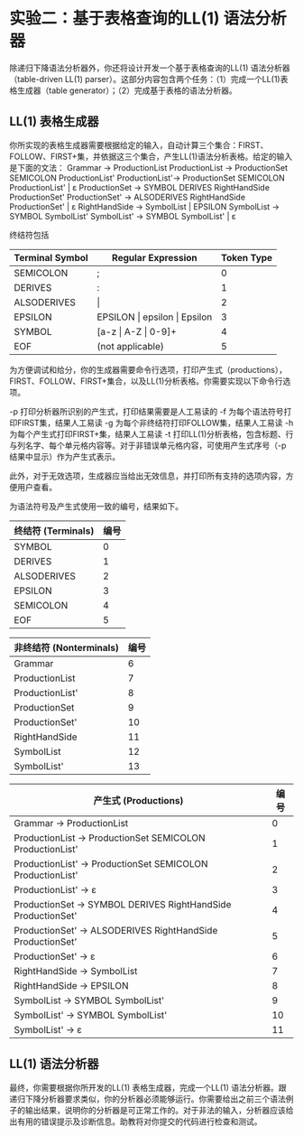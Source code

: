# 实验二：基于表格查询的LL(1) 语法分析器

除递归下降语法分析器外，你还将设计开发一个基于表格查询的LL(1) 语法分析器（table-driven LL(1) parser）。这部分内容包含两个任务：（1）完成一个LL(1)表格生成器（table generator）；（2）完成基于表格的语法分析器。

## LL(1) 表格生成器

你所实现的表格生成器需要根据给定的输入，自动计算三个集合：FIRST、FOLLOW、FIRST+集，并依据这三个集合，产生LL(1)语法分析表格。给定的输入是下面的文法：
Grammar        →  ProductionList
ProductionList →  ProductionSet SEMICOLON ProductionList'
ProductionList'→  ProductionSet SEMICOLON ProductionList' | ε
ProductionSet  →  SYMBOL DERIVES RightHandSide ProductionSet'
ProductionSet' →  ALSODERIVES RightHandSide ProductionSet' | ε
RightHandSide  →  SymbolList | EPSILON
SymbolList     →  SYMBOL SymbolList'
SymbolList'    →  SYMBOL SymbolList' | ε

终结符包括

| Terminal Symbol | Regular Expression                  | Token Type |
|-----------------|-------------------------------------|------------|
| SEMICOLON       | ;                                   | 0          |
| DERIVES         | :                                   | 1          |
| ALSODERIVES     | \|                                  | 2          |
| EPSILON         | EPSILON \| epsilon \| Epsilon       | 3          |
| SYMBOL          | [a-z \| A-Z \| 0-9]+                | 4          |
| EOF             | (not applicable)                    | 5          |

为方便调试和给分，你的生成器需要命令行选项，打印产生式（productions），FIRST、FOLLOW、FIRST+集合，以及LL(1)分析表格。你需要实现以下命令行选项。

-p 打印分析器所识别的产生式，打印结果需要是人工易读的
-f 为每个语法符号打印FIRST集，结果人工易读
-g 为每个非终结符打印FOLLOW集，结果人工易读
-h 为每个产生式打印FIRST+集，结果人工易读
-t 打印LL(1)分析表格，包含标题、行与列名字、每个单元格内容等。对于非错误单元格内容，可使用产生式序号（-p结果中显示）作为产生式表示。

此外，对于无效选项，生成器应当给出无效信息，并打印所有支持的选项内容，方便用户查看。

为语法符号及产生式使用一致的编号，结果如下。

| 终结符 (Terminals) | 编号 |
| ------------------ | ---- |
| SYMBOL             | 0    |
| DERIVES            | 1    |
| ALSODERIVES        | 2    |
| EPSILON            | 3    |
| SEMICOLON          | 4    |
| EOF                | 5    |

| 非终结符 (Nonterminals) | 编号 |
| ----------------------- | ---- |
| Grammar                 | 6    |
| ProductionList          | 7    |
| ProductionList'         | 8    |
| ProductionSet           | 9    |
| ProductionSet'          | 10   |
| RightHandSide           | 11   |
| SymbolList              | 12   |
| SymbolList'             | 13   |

| 产生式 (Productions)                                        | 编号 |
| ----------------------------------------------------------- | ---- |
| Grammar → ProductionList                                    | 0    |
| ProductionList → ProductionSet SEMICOLON ProductionList'    | 1    |
| ProductionList' → ProductionSet SEMICOLON ProductionList'   | 2    |
| ProductionList' → ε                                         | 3    |
| ProductionSet → SYMBOL DERIVES RightHandSide ProductionSet' | 4    |
| ProductionSet' → ALSODERIVES RightHandSide ProductionSet'   | 5    |
| ProductionSet' → ε                                          | 6    |
| RightHandSide → SymbolList                                  | 7    |
| RightHandSide → EPSILON                                     | 8    |
| SymbolList → SYMBOL SymbolList'                             | 9    |
| SymbolList' → SYMBOL SymbolList'                            | 10   |
| SymbolList' → ε                                             | 11   |

## LL(1) 语法分析器

最终，你需要根据你所开发的LL(1) 表格生成器，完成一个LL(1) 语法分析器。跟递归下降分析器要求类似，你的分析器必须能够运行。你需要给出之前三个语法例子的输出结果，说明你的分析器是可正常工作的。对于非法的输入，分析器应该给出有用的错误提示及诊断信息。助教将对你提交的代码进行检查和测试。
